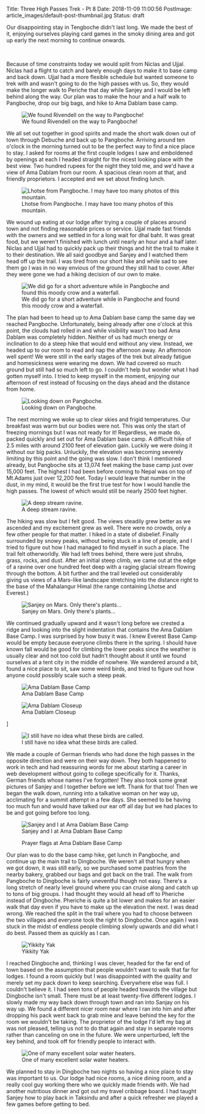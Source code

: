 Title: Three High Passes Trek - Pt 8
Date: 2018-11-09 11:00:56
PostImage: article_images/default-post-thumbnail.jpg
Status: draft

<p>Our disappointing stay in Tengboche didn't last long. We made the best of it, enjoying ourselves playing card games in the smoky dining area and got up early the next morning to continue onwards.</p>

<br />

<p>Because of time constraints today we would split from Niclas and Ujjal. Niclas had a flight to catch and barely enough days to make it to base camp and back down. Ujjal had a more flexible schedule but wanted someone to trek with and wasn't going to do the high passes with us. So, they would make the longer walk to Periche that day while Sanjey and I would be left behind along the way. Our plan was to make the hour and a half walk to Pangboche, drop our big bags, and hike to Ama Dablam base camp.</p>

<figure><img class="size-large wp-image-990" src="/images/article_images/2018/11/20181012_080705-1024x1024.jpg" alt="We found Rivendell on the way to Pangboche!" /><figcaption>We found Rivendell on the way to Pangboche!</figcaption></figure>

<p>We all set out together in good spirits and made the short walk down out of town through Debuche and back up to Pangboche. Arriving around ten o'clock in the morning turned out to be the perfect way to find a nice place to stay. I asked for rooms at the first couple lodges I saw and emboldened by openings at each I headed straight for the nicest looking place with the best view. Two hundred rupees for the night they told me, and we'd have a view of Ama Dablam from our room. A spacious clean room at that, and friendly proprietors. I accepted and we set about finding lunch.</p>

<figure><img class="size-large wp-image-991" src="/images/article_images/2018/11/20181013_072527-1024x1024.jpg" alt="Lhotse from Pangboche. I may have too many photos of this mountain." /><figcaption>Lhotse from Pangboche. I may have too many photos of this mountain.</figcaption></figure>

<p>We wound up eating at our lodge after trying a couple of places around town and not finding reasonable prices or service. Ujjal made fast friends with the owners and we settled in for a long wait for dhal baht. It was great food, but we weren't finished with lunch until nearly an hour and a half later. Niclas and Ujjal had to quickly pack up their things and hit the trail to make it to their destination. We all said goodbye and Sanjey and I watched them head off up the trail. I was tired from our short hike and while sad to see them go I was in no way envious of the ground they still had to cover. After they were gone we had a hiking decision of our own to make.</p>

<figure><img class="size-large wp-image-992" src="/images/article_images/2018/11/20181012_152738-1024x1024.jpg" alt="We did go for a short adventure while in Pangboche and found this moody crow and a waterfall." /><figcaption>We did go for a short adventure while in Pangboche and found this moody crow and a waterfall.</figcaption></figure>

<p>The plan had been to head up to Ama Dablam base camp the same day we reached Pangboche. Unfortunately, being already after one o'clock at this point, the clouds had rolled in and while visibility wasn't too bad Ama Dablam was completely hidden. Neither of us had much energy or inclination to do a steep hike that would end without any view. Instead, we headed up to our room to read and nap the afternoon away. An afternoon well spent! We were still in the early stages of the trek but already fatigue and homesickness were wearing me down. We had covered so much ground but still had so much left to go. I couldn't help but wonder what I had gotten myself into. I tried to keep myself in the moment, enjoying our afternoon of rest instead of focusing on the days ahead and the distance from home.</p>

<figure><img class="size-large wp-image-993" src="/images/article_images/2018/11/DSC02808-1024x1024.jpg" alt="Looking down on Pangboche." /><figcaption>Looking down on Pangboche.</figcaption></figure>

<p>The next morning we woke up to clear skies and frigid temperatures. Our breakfast was warm but our bodies were not. This was only the start of freezing mornings but I was not ready for it! Regardless, we made do, packed quickly and set out for Ama Dablam base camp. A difficult hike of 2.5 miles with around 2100 feet of elevation gain. Luckily we were doing it without our big packs. Unluckily, the elevation was becoming severely limiting by this point and the going was slow. I don't think I mentioned already, but Pangboche sits at 13,074 feet making the base camp just over 15,000 feet. The highest I had been before coming to Nepal was on top of Mt.Adams just over 12,200 feet. Today I would leave that number in the dust, in my mind, it would be the first true test for how I would handle the high passes. The lowest of which would still be nearly 2500 feet higher.</p>

<figure><img class="size-large wp-image-994" src="/images/article_images/2018/11/20181013_082132-1024x1024.jpg" alt="A deep stream ravine." /><figcaption>A deep stream ravine.</figcaption></figure>

<p>The hiking was slow but I felt good. The views steadily grew better as we ascended and my excitement grew as well. There were no crowds, only a few other people for that matter. I hiked in a state of disbelief. Finally surrounded by snowy peaks, without being stuck in a line of people, and I tried to figure out how I had managed to find myself in such a place. The trail felt otherworldly. We had left trees behind, there were just shrubs, grass, rocks, and dust. After an initial steep climb, we came out at the edge of a ravine over one hundred feet deep with a raging glacial stream flowing through the bottom. A bit further and the trail leveled out considerably giving us views of a Mars-like landscape stretching into the distance right to the base of the Mahalangur Himal (the range containing Lhotse and Everest.)</p>

<figure><img class="size-large wp-image-995" src="/images/article_images/2018/11/DSC02821-1024x1024.jpg" alt="Sanjey on Mars. Only there's plants..." /><figcaption>Sanjey on Mars. Only there's plants...</figcaption></figure>

<p>We continued gradually upward and it wasn't long before we crested a ridge and looking into the slight indentation that contains the Ama Dablam Base Camp. I was surprised by how busy it was. I knew Everest Base Camp would be empty because everyone climbs there in the spring. I should have known fall would be good for climbing the lower peaks since the weather is usually clear and not too cold but hadn't thought about it until we found ourselves at a tent city in the middle of nowhere. We wandered around a bit, found a nice place to sit, saw some weird birds, and tried to figure out how anyone could possibly scale such a steep peak.</p>

<figure><img class="size-large wp-image-996" src="/images/article_images/2018/11/DSC02836-1024x1024.jpg" alt="Ama Dablam Base Camp" /><figcaption>Ama Dablam Base Camp</figcaption></figure>

<figure><img class="size-large wp-image-997" src="/images/article_images/2018/11/DSC02832-1024x1024.jpg" alt="Ama Dablam Closeup" /><figcaption>Ama Dablam Closeup</figcaption></figure>]

<figure><img class="size-large wp-image-998" src="/images/article_images/2018/11/DSC02844-1024x1024.jpg" alt="I still have no idea what these birds are called." /><figcaption>I still have no idea what these birds are called.</figcaption></figure>

<p>We made a couple of German friends who had done the high passes in the opposite direction and were on their way down. They both happened to work in tech and had reassuring words for me about starting a career in web development without going to college specifically for it. Thanks, German friends whose names I've forgotten! They also took some great pictures of Sanjey and I together before we left. Thank for that too! Then we began the walk down, running into a talkative woman on her way up, acclimating for a summit attempt in a few days. She seemed to be having too much fun and would have talked our ear off all day but we had places to be and got going before too long.</p>

<figure><img class="size-large wp-image-999" src="/images/article_images/2018/11/20181013_102359-1024x1024.jpg" alt="Sanjey and I at Ama Dablam Base Camp" /><figcaption>Sanjey and I at Ama Dablam Base Camp</figcaption></figure>

<figure><img class="size-large wp-image-1000" src="/images/article_images/2018/11/DSC02849-1024x1024.jpg" alt=""  /><figcaption>Prayer flags at Ama Dablam Base Camp</figcaption></figure>

<p>Our plan was to do the base camp hike, get lunch in Pangboche, and continue up the main trail to Dingboche. We weren't all that hungry when we got down, it was still early, so we purchased some pastries from the nearby bakery, grabbed our bags and got back on the trail. The walk from Pangboche to Dingboche is fairly uneventful though not easy. There's a long stretch of nearly level ground where you can cruise along and catch up to tons of big groups. I had thought they would all head off to Pheriche instead of Dingboche. Pheriche is quite a bit lower and makes for an easier walk that day even if you have to make up the elevation the next. I was dead wrong. We reached the split in the trail where you had to choose between the two villages and everyone took the right to Dingboche. Once again I was stuck in the midst of endless people climbing slowly upwards and did what I do best. Passed them as quickly as I can.</p>

<figure><img class="size-large wp-image-1001" src="/images/article_images/2018/11/DSC02870-1024x1024.jpg" alt="Yikkity Yak" /><figcaption>Yikkity Yak</figcaption></figure>

<p>I reached Dingboche and, thinking I was clever, headed for the far end of town based on the assumption that people wouldn't want to walk that far for lodges. I found a room quickly but I was disappointed with the quality and merely set my pack down to keep searching. Everywhere else was full. I couldn't believe it. I had seen tons of people headed towards the village but Dingboche isn't small. There must be at least twenty-five different lodges. I slowly made my way back down through town and ran into Sanjay on his way up. We found a different nicer room near where I ran into him and after dropping his pack went back to grab mine and leave behind the key for the room we wouldn't be taking. The proprietor of the lodge I'd left my bag at was not pleased, telling us not to do that again and stay in separate rooms rather than canceling on one in the future. We were unperturbed, left the key behind, and took off for friendly people to interact with.</p>

<figure><img class="size-large wp-image-1002" src="/images/article_images/2018/11/20181013_133510-1024x1024.jpg" alt="One of many excellent solar water heaters." /><figcaption>One of many excellent solar water heaters.</figcaption></figure>

<p>We planned to stay in Dingboche two nights so having a nice place to stay was important to us. Our lodge had nice rooms, a nice dining room, and a really cool guy working there who we quickly made friends with. We had another nutritious dinner and got out my travel cribbage board. I had taught Sanjey how to play back in Taksindu and after a quick refresher we played a few games before getting to bed.</p>